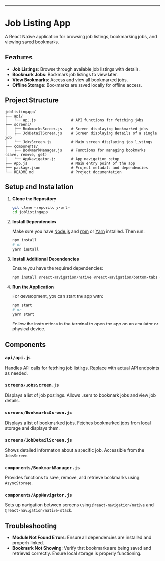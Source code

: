 ---

# Job Listing App

A React Native application for browsing job listings, bookmarking jobs, and viewing saved bookmarks.

## Features

- **Job Listings**: Browse through available job listings with details.
- **Bookmark Jobs**: Bookmark job listings to view later.
- **View Bookmarks**: Access and view all bookmarked jobs.
- **Offline Storage**: Bookmarks are saved locally for offline access.

## Project Structure

```
joblistingapp/
├── api/
│   └── api.js                # API functions for fetching jobs
├── screens/
│   ├── BookmarksScreen.js    # Screen displaying bookmarked jobs
│   ├── JobDetailScreen.js    # Screen displaying details of a single job
│   └── JobsScreen.js         # Main screen displaying job listings
├── components/
│   ├── BookmarkManager.js    # Functions for managing bookmarks (save, remove, get)
│   └── AppNavigator.js       # App navigation setup
├── App.js                    # Main entry point of the app
├── package.json              # Project metadata and dependencies
└── README.md                 # Project documentation
```

## Setup and Installation

1. **Clone the Repository**

   ```bash
   git clone <repository-url>
   cd joblistingapp
   ```

2. **Install Dependencies**

   Make sure you have [Node.js](https://nodejs.org/) and [npm](https://www.npmjs.com/) or [Yarn](https://yarnpkg.com/) installed. Then run:

   ```bash
   npm install
   # or
   yarn install
   ```

3. **Install Additional Dependencies**

   Ensure you have the required dependencies:

   ```bash
   npm install @react-navigation/native @react-navigation/bottom-tabs @react-navigation/native-stack react-native-vector-icons @react-native-async-storage/async-storage
   ```

4. **Run the Application**

   For development, you can start the app with:

   ```bash
   npm start
   # or
   yarn start
   ```

   Follow the instructions in the terminal to open the app on an emulator or physical device.

## Components

### `api/api.js`

Handles API calls for fetching job listings. Replace with actual API endpoints as needed.

### `screens/JobsScreen.js`

Displays a list of job postings. Allows users to bookmark jobs and view job details.

### `screens/BookmarksScreen.js`

Displays a list of bookmarked jobs. Fetches bookmarked jobs from local storage and displays them.

### `screens/JobDetailScreen.js`

Shows detailed information about a specific job. Accessible from the `JobsScreen`.

### `components/BookmarkManager.js`

Provides functions to save, remove, and retrieve bookmarks using `AsyncStorage`.

### `components/AppNavigator.js`

Sets up navigation between screens using `@react-navigation/native` and `@react-navigation/native-stack`.

## Troubleshooting

- **Module Not Found Errors**: Ensure all dependencies are installed and properly linked.
- **Bookmark Not Showing**: Verify that bookmarks are being saved and retrieved correctly. Ensure local storage is properly functioning.

